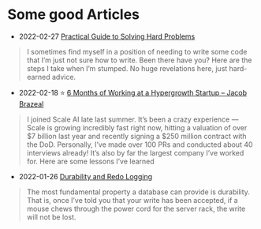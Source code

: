 # Some good Articles

- 2022-02-27 [Practical Guide to Solving Hard Problems](https://praeclarum.org/2022/02/19/hard-problems.html?utm_source=programmingdigest&utm_medium=email&utm_campaign=461)
> I sometimes find myself in a position of needing to write some code that I’m just not sure how to write. Been there have you? Here are the steps I take when I’m stumped. No huge revelations here, just hard-earned advice.
- 2022-02-18 ⭐ [6 Months of Working at a Hypergrowth Startup – Jacob Brazeal](https://jacobbrazeal.wordpress.com/2022/02/16/lessons-from-6-months-at-a-hypergrowth-startup-100-prs-40-interviews/)
> I joined Scale AI late last summer. It’s been a crazy experience — Scale is growing incredibly fast right now, hitting a valuation of over $7 billion last year and recently signing a $250 million contract with the DoD. Personally, I’ve made over 100 PRs and conducted about 40 interviews already! It’s also by far the largest company I’ve worked for. Here are some lessons I’ve learned
- 2022-01-26 [Durability and Redo Logging](http://justinjaffray.com/durability-and-redo-logging/)
> The most fundamental property a database can provide is durability. That is, once I’ve told you that your write has been accepted, if a mouse chews through the power cord for the server rack, the write will not be lost.